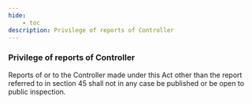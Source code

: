 ```yaml
---
hide:
    - toc
description: Privilege of reports of Controller
---
```


### Privilege of reports of Controller

Reports of or to the Controller made under this Act other than the report referred to in section 45 shall not in any case be published or be open to public inspection.
